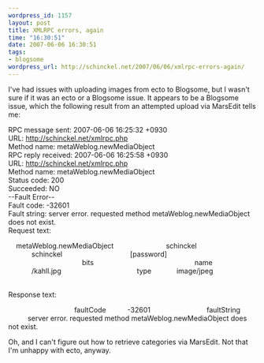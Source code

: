 ```yaml
--- 
wordpress_id: 1157
layout: post
title: XMLRPC errors, again
time: "16:30:51"
date: 2007-06-06 16:30:51
tags: 
- blogsome
wordpress_url: http://schinckel.net/2007/06/06/xmlrpc-errors-again/
---
```

I've had issues with uploading images from ecto to Blogsome, but I wasn't sure if it was an ecto or a Blogsome issue. It appears to be a Blogsome issue, which the following result from an attempted upload via MarsEdit tells me: 

RPC message sent: 2007-06-06 16:25:32 +0930  
URL: http://schinckel.net/xmlrpc.php  
Method name: metaWeblog.newMediaObject  
RPC reply received: 2007-06-06 16:25:58 +0930  
URL: http://schinckel.net/xmlrpc.php  
Method name: metaWeblog.newMediaObject  
Status code: 200  
Succeeded: NO  
--Fault Error--  
Fault code: -32601  
Fault string: server error. requested method metaWeblog.newMediaObject does not exist.  
Request text:  
<?xml version="1.0" encoding="utf-8"?>  
<methodCall>  
    <methodName>metaWeblog.newMediaObject</methodName>  
    <params>  
        <param>  
            <value><string>schinckel</string></value>  
            </param>  
        <param>  
            <value><string>schinckel</string></value>  
            </param>  
        <param>  
            <value><string>[password]</string></value>  
            </param>  
        <param>  
            <value>  
            <struct>  
            <member>  
            <name>bits</name>  
            <value><base64></base64></value>  
            </member>  
            <member>  
            <name>name</name>  
            <value><string>/kahll.jpg</string></value>  
            </member>  
            <member>  
            <name>type</name>  
            <value><string>image/jpeg</string></value>  
            </member>  
            </struct>  
            </value>  
            </param>  
        </params>  
    </methodCall>  
  
Response text:  
<?xml version="1.0"?>  
<methodResponse>  
  <fault>  
    <value>  
      <struct>  
        <member>  
          <name>faultCode</name>  
          <value><int>-32601</int></value>  
        </member>  
        <member>  
          <name>faultString</name>  
          <value><string>server error. requested method metaWeblog.newMediaObject does not exist.</string></value>  
        </member>  
      </struct>  
    </value>  
  </fault>  
</methodResponse>  
  


Oh, and I can't figure out how to retrieve categories via MarsEdit. Not that I'm unhappy with ecto, anyway. 

